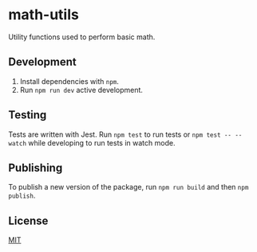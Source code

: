 # math-utils

Utility functions used to perform basic math.

## Development

1. Install dependencies with `npm`.
2. Run `npm run dev` active development.

## Testing

Tests are written with Jest. Run `npm test` to run tests or `npm test -- --watch` while developing to run tests in watch mode.

## Publishing

To publish a new version of the package, run `npm run build` and then `npm publish`.

## License

[MIT](LICENSE)
